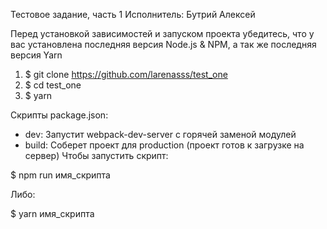 Тестовое задание, часть 1
Исполнитель: Бутрий Алексей

Перед установкой зависимостей и запуском проекта убедитесь, что у вас установлена последняя версия Node.js & NPM, а так же последняя версия Yarn

1. $ git clone https://github.com/larenasss/test_one
2. $ cd test_one
3. $ yarn

Скрипты package.json:

* dev: Запустит webpack-dev-server с горячей заменой модулей
* build: Соберет проект для production (проект готов к загрузке на сервер)
Чтобы запустить скрипт:

$ npm run имя_скрипта

Либо:

$ yarn имя_скрипта

